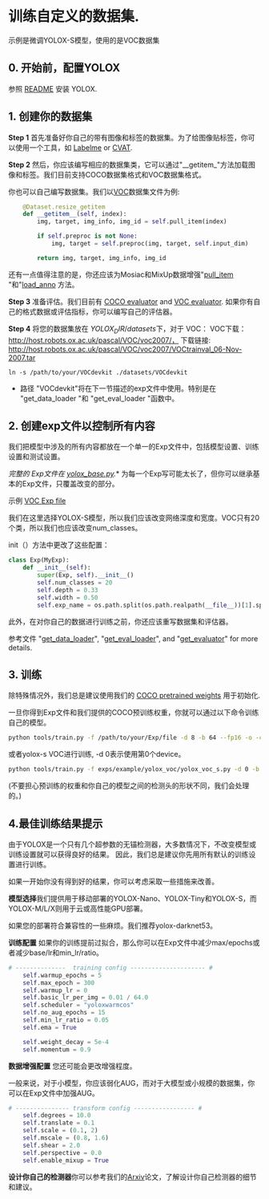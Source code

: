 # 训练自定义的数据集.
示例是微调YOLOX-S模型，使用的是VOC数据集

## 0. 开始前，配置YOLOX
参照 [README](../README.md) 安装 YOLOX.

## 1. 创建你的数据集
**Step 1** 首先准备好你自己的带有图像和标签的数据集。为了给图像贴标签，你可以使用一个工具，如 [Labelme](https://github.com/wkentaro/labelme) or [CVAT](https://github.com/openvinotoolkit/cvat).

**Step 2** 然后，你应该编写相应的数据集类，它可以通过"\_\_getitem\_"方法加载图像和标签。我们目前支持COCO数据集格式和VOC数据集格式。

你也可以自己编写数据集。我们以[VOC](./yolox/data/datasets/voc.py#L151)数据集文件为例:
```python
    @Dataset.resize_getitem
    def __getitem__(self, index):
        img, target, img_info, img_id = self.pull_item(index)

        if self.preproc is not None:
            img, target = self.preproc(img, target, self.input_dim)

        return img, target, img_info, img_id
```

还有一点值得注意的是，你还应该为Mosiac和MixUp数据增强"[pull_item](.../yolox/data/datasets/voc.py#L129) "和"[load_anno](.../yolox/data/datasets/voc.py#L121) 方法。

**Step 3** 准备评估。我们目前有 [COCO evaluator](../yolox/evaluators/coco_evaluator.py) and [VOC evaluator](../yolox/evaluators/voc_evaluator.py).
如果你有自己的格式数据或评估指标，你可以编写自己的评估器。

**Step 4** 将您的数据集放在 $YOLOX_DIR/datasets$下，对于 VOC：
VOC下载： http://host.robots.ox.ac.uk/pascal/VOC/voc2007/，  下载链接: http://host.robots.ox.ac.uk/pascal/VOC/voc2007/VOCtrainval_06-Nov-2007.tar
```shell
ln -s /path/to/your/VOCdevkit ./datasets/VOCdevkit
```
* 路径 "VOCdevkit"将在下一节描述的exp文件中使用。特别是在 "get_data_loader "和 "get_eval_loader "函数中。

## 2. 创建exp文件以控制所有内容
我们把模型中涉及的所有内容都放在一个单一的Exp文件中，包括模型设置、训练设置和测试设置。

*完整的 Exp文件在 [yolox_base.py](../yolox/exp/yolox_base.py).** 为每一个Exp写可能太长了，但你可以继承基本的Exp文件，只覆盖改变的部分。

示例 [VOC Exp file](../exps/example/yolox_voc/yolox_voc_s.py) 

我们在这里选择YOLOX-S模型，所以我们应该改变网络深度和宽度。VOC只有20个类，所以我们也应该改变num_classes。

init（）方法中更改了这些配置：
```python
class Exp(MyExp):
    def __init__(self):
        super(Exp, self).__init__()
        self.num_classes = 20
        self.depth = 0.33
        self.width = 0.50
        self.exp_name = os.path.split(os.path.realpath(__file__))[1].split(".")[0]
```

此外，在对你自己的数据进行训练之前，你还应该重写数据集和评估器。


参考文件 "[get_data_loader](../exps/example/yolox_voc/yolox_voc_s.py#L20)", "[get_eval_loader](../exps/example/yolox_voc/yolox_voc_s.py#L82)", and "[get_evaluator](../exps/example/yolox_voc/yolox_voc_s.py#L113)" for more details.

## 3. 训练
除特殊情况外，我们总是建议使用我们的 [COCO pretrained weights](../README.md) 用于初始化.

一旦你得到Exp文件和我们提供的COCO预训练权重，你就可以通过以下命令训练自己的模型。
```bash
python tools/train.py -f /path/to/your/Exp/file -d 8 -b 64 --fp16 -o -c /path/to/the/pretrained/weights
```
或者yolox-s VOC进行训练, -d 0表示使用第0个device。
```bash
python tools/train.py -f exps/example/yolox_voc/yolox_voc_s.py -d 0 -b 64 --fp16 -o -c model/yolox_s.pth
```

(不要担心预训练的权重和你自己的模型之间的检测头的形状不同，我们会处理的。)

## 4.最佳训练结果提示

由于YOLOX是一个只有几个超参数的无锚检测器，大多数情况下，不改变模型或训练设置就可以获得良好的结果。
因此，我们总是建议你先用所有默认的训练设置进行训练。

如果一开始你没有得到好的结果，你可以考虑采取一些措施来改善。

**模型选择**我们提供用于移动部署的YOLOX-Nano、YOLOX-Tiny和YOLOX-S，而YOLOX-M/L/X则用于云或高性能GPU部署。

如果您的部署符合兼容性的一些麻烦。我们推荐yolox-darknet53。

**训练配置** 如果你的训练提前过拟合，那么你可以在Exp文件中减少max/epochs或者减少base/lr和min_lr/ratio。
```python
# --------------  training config --------------------- #
    self.warmup_epochs = 5
    self.max_epoch = 300
    self.warmup_lr = 0
    self.basic_lr_per_img = 0.01 / 64.0
    self.scheduler = "yoloxwarmcos"
    self.no_aug_epochs = 15
    self.min_lr_ratio = 0.05
    self.ema = True

    self.weight_decay = 5e-4
    self.momentum = 0.9
```

**数据增强配置** 您还可能会更改增强程度。

一般来说，对于小模型，你应该弱化AUG，而对于大模型或小规模的数据集，你可以在Exp文件中加强AUG。
```python
# --------------- transform config ----------------- #
    self.degrees = 10.0
    self.translate = 0.1
    self.scale = (0.1, 2)
    self.mscale = (0.8, 1.6)
    self.shear = 2.0
    self.perspective = 0.0
    self.enable_mixup = True
```

**设计你自己的检测器**你可以参考我们的[Arxiv](https://arxiv.org/abs/2107.08430)论文，了解设计你自己检测器的细节和建议。
